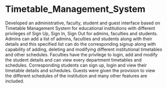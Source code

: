 # Timetable_Management_System
Developed an administrative, faculty, student and guest interface based on Timetable Management System for educational institutions with different privileges of Sign Up, Sign In, Sign Out for admins, faculties and students. Admins can add a list of admins, faculties and students along with their details and this specified list can do the corresponding signup along with capability of adding, deleting and modifying different institutional timetables and other schedules. Faculties have the privilege to login, add and modify the student details and can view every department timetables and schedules. Corresponding students can sign up, login and view their timetable details and schedules. Guests were given the provision to view the different schedules of the institution
and many other features are included.
